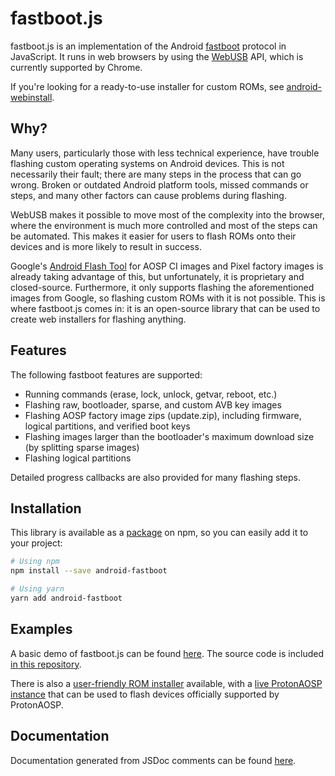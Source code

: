 # fastboot.js

fastboot.js is an implementation of the Android [fastboot](https://android.googlesource.com/platform/system/core/+/master/fastboot/README.md) protocol in JavaScript. It runs in web browsers by using the [WebUSB](https://wicg.github.io/webusb/) API, which is currently supported by Chrome.

If you're looking for a ready-to-use installer for custom ROMs, see [android-webinstall](https://github.com/kdrag0n/android-webinstall).

## Why?

Many users, particularly those with less technical experience, have trouble flashing custom operating systems on Android devices. This is not necessarily their fault; there are many steps in the process that can go wrong. Broken or outdated Android platform tools, missed commands or steps, and many other factors can cause problems during flashing.

WebUSB makes it possible to move most of the complexity into the browser, where the environment is much more controlled and most of the steps can be automated. This makes it easier for users to flash ROMs onto their devices and is more likely to result in success.

Google's [Android Flash Tool](https://flash.android.com/welcome) for AOSP CI images and Pixel factory images is already taking advantage of this, but unfortunately, it is proprietary and closed-source. Furthermore, it only supports flashing the aforementioned images from Google, so flashing custom ROMs with it is not possible. This is where fastboot.js comes in: it is an open-source library that can be used to create web installers for flashing anything.

## Features

The following fastboot features are supported:

- Running commands (erase, lock, unlock, getvar, reboot, etc.)
- Flashing raw, bootloader, sparse, and custom AVB key images
- Flashing AOSP factory image zips (update.zip), including firmware, logical partitions, and verified boot keys
- Flashing images larger than the bootloader's maximum download size (by splitting sparse images)
- Flashing logical partitions

Detailed progress callbacks are also provided for many flashing steps.

## Installation

This library is available as a [package](https://www.npmjs.com/package/android-fastboot) on npm, so you can easily add it to your project:

```bash
# Using npm
npm install --save android-fastboot

# Using yarn
yarn add android-fastboot
```

## Examples

A basic demo of fastboot.js can be found [here](https://kdrag0n.github.io/fastboot.js/demo/). The source code is included [in this repository](https://github.com/kdrag0n/fastboot.js/tree/master/demo).

There is also a [user-friendly ROM installer](https://github.com/kdrag0n/android-webinstall) available, with a [live ProtonAOSP instance](https://protonaosp.kdrag0n.dev/install/web/?utm_source=github&utm_campaign=fastboot.js) that can be used to flash devices officially supported by ProtonAOSP.

## Documentation

Documentation generated from JSDoc comments can be found [here](https://kdrag0n.github.io/fastboot.js/docs/).
